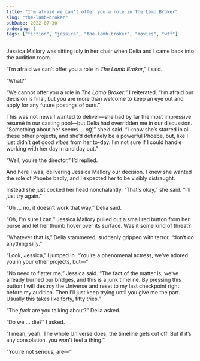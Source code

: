 ```yaml
---
title: "I'm afraid we can't offer you a role in The Lamb Broker"
slug: "the-lamb-broker"
pubDate: 2022-07-30
ordering: 1
tags: ["fiction", "jessica", "the-lamb-broker", "movies", "wtf"]
---
```


<span class="small-caps">Jessica Mallory was sitting idly</span> in her chair when Delia and I came back into the audition room.

“I’m afraid we can’t offer you a role in _The Lamb Broker_,” I said.

“What?”

“We cannot offer you a role in _The Lamb Broker_,” I reiterated. “I’m afraid our decision is final, but you are more than welcome to keep an eye out and apply for any future postings of ours.”

This was not news I wanted to deliver—she had by far the most impressive résumé in our casting pool—but Delia had overridden me in our discussion. “Something about her seems ... _off_,” she’d said. “I know she’s starred in all these other projects, and she’d definitely be a powerful Phoebe, but, like I just didn’t get good _vibes_ from her to-day. I’m not sure if I could handle working with her day in and day out.”

“Well, you’re the director,” I’d replied.

And here I was, delivering Jessica Mallory our decision. I knew she wanted the role of Phoebe badly, and I expected her to be visibly distraught.

Instead she just cocked her head nonchalantly. “That’s okay,” she said. “I’ll just try again.”

“Uh ... no, it doesn’t work that way,” Delia said.

“Oh, I’m sure I can.” Jessica Mallory pulled out a small red button from her purse and let her thumb hover over its surface. Was it some kind of threat?

“Whatever that is,” Delia stammered, suddenly gripped with terror, “don’t do anything silly.”

“Look, Jessica,” I jumped in. “You’re a phenomenal actress, we’ve adored you in your other projects, but—”

“No need to flatter me,” Jessica said. “The fact of the matter is, we’ve already burned our bridges, and this is a junk timeline. By pressing this button I will destroy the Universe and reset to my last checkpoint right before my audition. Then I’ll just keep trying until you give me the part. Usually this takes like forty, fifty tries.”

“The _fuck_ are you talking about?” Delia asked.

“Do we ... die?” I asked.

“I mean, yeah. The whole Universe does, the timeline gets cut off. But if it’s any consolation, you won’t feel a thing.”

“You’re not serious, are—”
